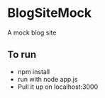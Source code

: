 # BlogSiteMock
A mock blog site 

## To run
- npm install 
- run with node app.js
- Pull it up on localhost:3000
